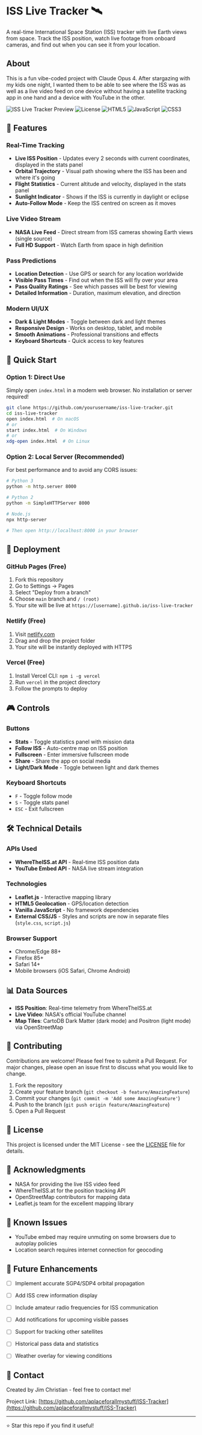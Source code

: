 # ISS Live Tracker 🛰️

A real-time International Space Station (ISS) tracker with live Earth views from space. Track the ISS position, watch live footage from onboard cameras, and find out when you can see it from your location.

## About
This is a fun vibe-coded project with Claude Opus 4. After stargazing with my kids one night, I wanted them to be able to see where the ISS was as well as a live video feed on one device without having a satellite tracking app in one hand and a device with YouTube in the other.

![ISS Live Tracker Preview](https://img.shields.io/badge/Live-Demo-brightgreen)
![License](https://img.shields.io/badge/license-MIT-blue)
![HTML5](https://img.shields.io/badge/HTML5-E34C26?logo=html5&logoColor=white)
![JavaScript](https://img.shields.io/badge/JavaScript-F7DF1E?logo=javascript&logoColor=black)
![CSS3](https://img.shields.io/badge/CSS3-1572B6?logo=css3&logoColor=white)

## 🌟 Features

### Real-Time Tracking
- **Live ISS Position** - Updates every 2 seconds with current coordinates, displayed in the stats panel
- **Orbital Trajectory** - Visual path showing where the ISS has been and where it's going
- **Flight Statistics** - Current altitude and velocity, displayed in the stats panel
- **Sunlight Indicator** - Shows if the ISS is currently in daylight or eclipse
- **Auto-Follow Mode** - Keep the ISS centred on screen as it moves

### Live Video Stream
- **NASA Live Feed** - Direct stream from ISS cameras showing Earth views (single source)
- **Full HD Support** - Watch Earth from space in high definition

### Pass Predictions
- **Location Detection** - Use GPS or search for any location worldwide
- **Visible Pass Times** - Find out when the ISS will fly over your area
- **Pass Quality Ratings** - See which passes will be best for viewing
- **Detailed Information** - Duration, maximum elevation, and direction

### Modern UI/UX
- **Dark & Light Modes** - Toggle between dark and light themes
- **Responsive Design** - Works on desktop, tablet, and mobile
- **Smooth Animations** - Professional transitions and effects
- **Keyboard Shortcuts** - Quick access to key features

## 🚀 Quick Start

### Option 1: Direct Use
Simply open `index.html` in a modern web browser. No installation or server required!

```bash
git clone https://github.com/yourusername/iss-live-tracker.git
cd iss-live-tracker
open index.html  # On macOS
# or
start index.html  # On Windows
# or
xdg-open index.html  # On Linux
```

### Option 2: Local Server (Recommended)
For best performance and to avoid any CORS issues:

```bash
# Python 3
python -m http.server 8000

# Python 2
python -m SimpleHTTPServer 8000

# Node.js
npx http-server

# Then open http://localhost:8000 in your browser
```

## 📱 Deployment

### GitHub Pages (Free)
1. Fork this repository
2. Go to Settings → Pages
3. Select "Deploy from a branch"
4. Choose `main` branch and `/ (root)`
5. Your site will be live at `https://[username].github.io/iss-live-tracker`

### Netlify (Free)
1. Visit [netlify.com](https://netlify.com)
2. Drag and drop the project folder
3. Your site will be instantly deployed with HTTPS

### Vercel (Free)
1. Install Vercel CLI: `npm i -g vercel`
2. Run `vercel` in the project directory
3. Follow the prompts to deploy

## 🎮 Controls

### Buttons
- **Stats** - Toggle statistics panel with mission data
- **Follow ISS** - Auto-centre map on ISS position
- **Fullscreen** - Enter immersive fullscreen mode
- **Share** - Share the app on social media
- **Light/Dark Mode** - Toggle between light and dark themes

### Keyboard Shortcuts
- `F` - Toggle follow mode
- `S` - Toggle stats panel
- `ESC` - Exit fullscreen

## 🛠️ Technical Details

### APIs Used
- **WhereTheISS.at API** - Real-time ISS position data
- **YouTube Embed API** - NASA live stream integration

### Technologies
- **Leaflet.js** - Interactive mapping library
- **HTML5 Geolocation** - GPS/location detection
- **Vanilla JavaScript** - No framework dependencies
- **External CSS/JS** - Styles and scripts are now in separate files (`style.css`, `script.js`)

### Browser Support
- Chrome/Edge 88+
- Firefox 85+
- Safari 14+
- Mobile browsers (iOS Safari, Chrome Android)

## 📊 Data Sources

- **ISS Position**: Real-time telemetry from WhereTheISS.at
- **Live Video**: NASA's official YouTube channel
- **Map Tiles**: CartoDB Dark Matter (dark mode) and Positron (light mode) via OpenStreetMap

## 🤝 Contributing

Contributions are welcome! Please feel free to submit a Pull Request. For major changes, please open an issue first to discuss what you would like to change.

1. Fork the repository
2. Create your feature branch (`git checkout -b feature/AmazingFeature`)
3. Commit your changes (`git commit -m 'Add some AmazingFeature'`)
4. Push to the branch (`git push origin feature/AmazingFeature`)
5. Open a Pull Request

## 📝 License

This project is licensed under the MIT License - see the [LICENSE](LICENSE) file for details.

## 🙏 Acknowledgments

- NASA for providing the live ISS video feed
- WhereTheISS.at for the position tracking API
- OpenStreetMap contributors for mapping data
- Leaflet.js team for the excellent mapping library

## 🐛 Known Issues

- YouTube embed may require unmuting on some browsers due to autoplay policies
- Location search requires internet connection for geocoding

## 🔮 Future Enhancements

- [ ] Implement accurate SGP4/SDP4 orbital propagation
- [ ] Add ISS crew information display
- [ ] Include amateur radio frequencies for ISS communication
- [ ] Add notifications for upcoming visible passes
- [ ] Support for tracking other satellites

- [ ] Historical pass data and statistics
- [ ] Weather overlay for viewing conditions

## 📧 Contact

Created by Jim Christian - feel free to contact me!

Project Link: [https://github.com/aplaceforallmystuff/ISS-Tracker](https://github.com/aplaceforallmystuff/ISS-Tracker)

---

⭐ Star this repo if you find it useful!